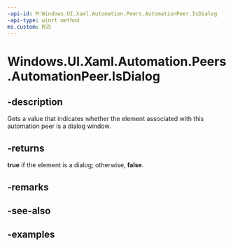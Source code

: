 ```yaml
---
-api-id: M:Windows.UI.Xaml.Automation.Peers.AutomationPeer.IsDialog
-api-type: winrt method
ms.custom: RS5
---
```


<!-- Method syntax.
public bool AutomationPeer.IsDialog()
-->

# Windows.UI.Xaml.Automation.Peers.AutomationPeer.IsDialog

## -description

Gets a value that indicates whether the element associated with this automation peer is a dialog window.


## -returns

**true** if the element is a dialog; otherwise, **false**.

## -remarks

## -see-also

## -examples

